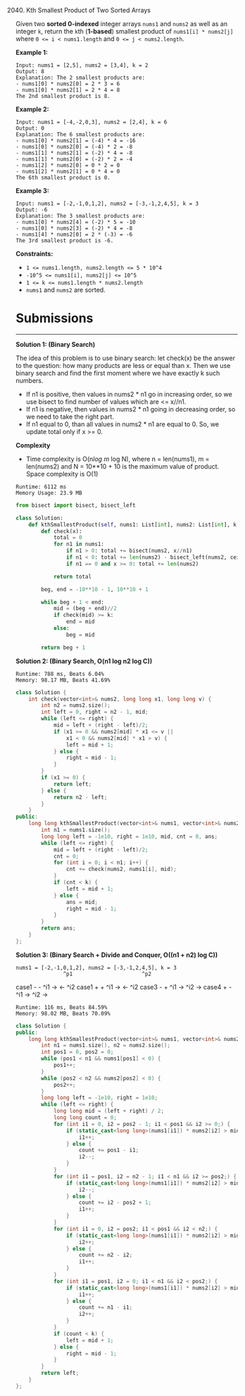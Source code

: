 2040. Kth Smallest Product of Two Sorted Arrays

Given two **sorted 0-indexed** integer arrays `nums1` and `nums2` as well as an integer `k`, return the `k`th (**1-based**) smallest product of `nums1[i] * nums2[j]` where `0 <= i < nums1.length` and `0 <= j < nums2.length`.
 

**Example 1:**
```
Input: nums1 = [2,5], nums2 = [3,4], k = 2
Output: 8
Explanation: The 2 smallest products are:
- nums1[0] * nums2[0] = 2 * 3 = 6
- nums1[0] * nums2[1] = 2 * 4 = 8
The 2nd smallest product is 8.
```

**Example 2:**
```
Input: nums1 = [-4,-2,0,3], nums2 = [2,4], k = 6
Output: 0
Explanation: The 6 smallest products are:
- nums1[0] * nums2[1] = (-4) * 4 = -16
- nums1[0] * nums2[0] = (-4) * 2 = -8
- nums1[1] * nums2[1] = (-2) * 4 = -8
- nums1[1] * nums2[0] = (-2) * 2 = -4
- nums1[2] * nums2[0] = 0 * 2 = 0
- nums1[2] * nums2[1] = 0 * 4 = 0
The 6th smallest product is 0.
```

**Example 3:**
```
Input: nums1 = [-2,-1,0,1,2], nums2 = [-3,-1,2,4,5], k = 3
Output: -6
Explanation: The 3 smallest products are:
- nums1[0] * nums2[4] = (-2) * 5 = -10
- nums1[0] * nums2[3] = (-2) * 4 = -8
- nums1[4] * nums2[0] = 2 * (-3) = -6
The 3rd smallest product is -6.
```

**Constraints:**

* `1 <= nums1.length, nums2.length <= 5 * 10^4`
* `-10^5 <= nums1[i], nums2[j] <= 10^5`
* `1 <= k <= nums1.length * nums2.length`
* `nums1` and `nums2` are sorted.

# Submissions
---
**Solution 1: (Binary Search)**

The idea of this problem is to use binary search: let check(x) be the answer to the question: how many products are less or equal than x. Then we use binary search and find the first moment where we have exactly k such numbers.

* If n1 is positive, then values in nums2 * n1 go in increasing order, so we use bisect to find number of values which are <= x//n1.
* If n1 is negative, then values in nums2 * n1 going in decreasing order, so we need to take the right part.
* If n1 equal to 0, than all values in nums2 * n1 are equal to 0. So, we update total only if x >= 0.

**Complexity**

* Time complexity is O(n*log m* log N), where n = len(nums1), m = len(nums2) and N = 10**10 + 10 is the maximum value of product. Space complexity is O(1)

```
Runtime: 6112 ms
Memory Usage: 23.9 MB
```
```python
from bisect import bisect, bisect_left

class Solution:
    def kthSmallestProduct(self, nums1: List[int], nums2: List[int], k: int) -> int:
        def check(x):
            total = 0
            for n1 in nums1:
                if n1 > 0: total += bisect(nums2, x//n1)
                if n1 < 0: total += len(nums2) - bisect_left(nums2, ceil(x/n1))
                if n1 == 0 and x >= 0: total += len(nums2)

            return total

        beg, end = -10**10 - 1, 10**10 + 1

        while beg + 1 < end:
            mid = (beg + end)//2
            if check(mid) >= k:
                end = mid
            else:
                beg = mid

        return beg + 1
```

**Solution 2: (Binary Search, O(n1 log n2 log C))**
```
Runtime: 788 ms, Beats 6.04%
Memory: 98.17 MB, Beats 41.69%
```
```c++
class Solution {
    int check(vector<int>& nums2, long long x1, long long v) {
        int n2 = nums2.size();
        int left = 0, right = n2 - 1, mid;
        while (left <= right) {
            mid = left + (right - left)/2;
            if (x1 >= 0 && nums2[mid] * x1 <= v ||
                x1 < 0 && nums2[mid] * x1 > v) {
                left = mid + 1;
            } else {
                right = mid - 1;
            }
        }
        if (x1 >= 0) {
            return left;
        } else {
            return n2 - left;
        }
    }
public:
    long long kthSmallestProduct(vector<int>& nums1, vector<int>& nums2, long long k) {
        int n1 = nums1.size();
        long long left = -1e10, right = 1e10, mid, cnt = 0, ans;
        while (left <= right) {
            mid = left + (right - left)/2;
            cnt = 0;
            for (int i = 0; i < n1; i++) {
                cnt += check(nums2, nums1[i], mid);
            }
            if (cnt < k) {
                left = mid + 1;
            } else {
                ans = mid;
                right = mid - 1;
            }
        }
        return ans;
    }
};
```

**Solution 3: (Binary Search + Divide and Conquer, O((n1 + n2) log C))**

    nums1 = [-2,-1,0,1,2], nums2 = [-3,-1,2,4,5], k = 3
                   ^p1                      ^p2
case1 - -    ^i1 ->                  <- ^i2
case1 + +          ^i1 ->                  <- ^i2
case3 - +    ^i1 ->                         ^i2 ->
case4 + -           ^i1 ->           ^i2 ->

```
Runtime: 116 ms, Beats 84.59%
Memory: 98.02 MB, Beats 70.09%
```
```c++
class Solution {
public:
    long long kthSmallestProduct(vector<int>& nums1, vector<int>& nums2, long long k) {
        int n1 = nums1.size(), n2 = nums2.size();
        int pos1 = 0, pos2 = 0;
        while (pos1 < n1 && nums1[pos1] < 0) {
            pos1++;
        }
        while (pos2 < n2 && nums2[pos2] < 0) {
            pos2++;
        }
        long long left = -1e10, right = 1e10;
        while (left <= right) {
            long long mid = (left + right) / 2;
            long long count = 0;
            for (int i1 = 0, i2 = pos2 - 1; i1 < pos1 && i2 >= 0;) {
                if (static_cast<long long>(nums1[i1]) * nums2[i2] > mid) {
                    i1++;
                } else {
                    count += pos1 - i1;
                    i2--;
                }
            }
            for (int i1 = pos1, i2 = n2 - 1; i1 < n1 && i2 >= pos2;) {
                if (static_cast<long long>(nums1[i1]) * nums2[i2] > mid) {
                    i2--;
                } else {
                    count += i2 - pos2 + 1;
                    i1++;
                }
            }
            for (int i1 = 0, i2 = pos2; i1 < pos1 && i2 < n2;) {
                if (static_cast<long long>(nums1[i1]) * nums2[i2] > mid) {
                    i2++;
                } else {
                    count += n2 - i2;
                    i1++;
                }
            }
            for (int i1 = pos1, i2 = 0; i1 < n1 && i2 < pos2;) {
                if (static_cast<long long>(nums1[i1]) * nums2[i2] > mid) {
                    i1++;
                } else {
                    count += n1 - i1;
                    i2++;
                }
            }
            if (count < k) {
                left = mid + 1;
            } else {
                right = mid - 1;
            }
        }
        return left;
    }
};
```
